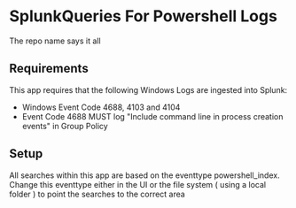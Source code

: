 # SplunkQueries For Powershell Logs
The repo name says it all

## Requirements

This app requires that the following Windows Logs are ingested into Splunk:

* Windows Event Code 4688, 4103 and 4104
* Event Code 4688 MUST log "Include command line in process creation events" in Group Policy

## Setup

All searches within this app are based on the eventtype powershell_index. Change this eventtype either in the UI or the file system ( using a local folder ) to point the searches to the correct area
